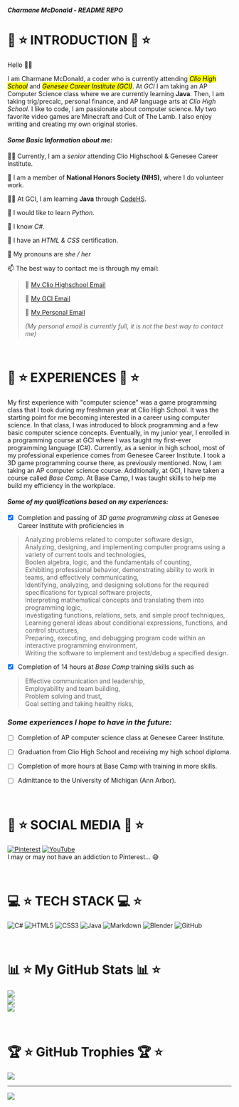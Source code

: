 ##### Charmane McDonald - README REPO

# 💖 ⭐ **INTRODUCTION** 💖 ⭐ 
Hello 👋😃  
  
I am Charmane McDonald, a coder who is currently attending <mark>*Clio High School*</mark> and <mark>*Genesee Career Institute (GCI)*</mark>. At *GCI* I am taking an AP Computer Science class where we are currently learning **Java**. Then, I am taking trig/precalc, personal finance, and AP language arts at *Clio High School*. I like to code, I am passionate about computer science. My two favorite video games are Minecraft and Cult of The Lamb. I also enjoy writing and creating my own original stories.
  
#### ***Some Basic Information about me:***
  
🧑‍🎓 Currently, I am a *senior* attending Clio Highschool & Genesee Career Institute.
  
🌟 I am a member of **National Honors Society (NHS)**, where I do volunteer work.
  
🧑‍💻 At GCI, I am learning **Java** through [CodeHS](https://codehs.com/).
  
🐍 I would like to learn *Python*.
  
🥳 I know *C#*.
  
🤩 I have an *HTML & CSS* certification.
  
💖 My pronouns are *she / her*
  
📫 The best way to contact me is through my email:
  
> 🖤 [My Clio Highschool Email](013683@clioschools.net)
>      
> 🖤 [My GCI Email](gci.230826@students.geneseeisd.org)
>      
> 🖤 [My Personal Email](ch.mcdonald51@gmail.com)  
>  
> *(My personal email is currently full, it is not the best way to contact me)*

<br />  
  
# 🌺 ⭐ EXPERIENCES 🌺 ⭐

My first experience with "computer science" was a game programming class that I took during my freshman year at Clio High School. It was the starting point for me becoming interested in a career using computer science. In that class, I was introduced to block programming and a few basic computer science concepts. Eventually, in my junior year, I enrolled in a programming course at GCI where I was taught my first-ever programming language (C#). Currently, as a senior in high school, most of my professional experience comes from Genesee Career Institute. I took a 3D game programming course there, as previously mentioned. Now, I am taking an AP computer science course. Additionally, at GCI, I have taken a course called *Base Camp*. At Base Camp, I was taught skills to help me build my efficiency in the workplace. 
  
#### ***Some of my qualifications based on my experiences:***

- [x] Completion and passing of *3D game programming class* at Genesee Career Institute with proficiencies in  
> Analyzing problems related to computer software design,  
> Analyzing, designing, and implementing computer programs using a variety of current tools and technologies,  
> Boolen algebra, logic, and the fundamentals of counting,  
> Exhibiting professional behavior, demonstrating ability to work in teams, and effectively communicating,  
> Identifying, analyzing, and designing solutions for the required specifications for typical software projects,  
> Interpreting mathematical concepts and translating them into programming logic,  
> investigating functions, relations, sets, and simple proof techniques,  
> Learning general ideas about conditional expressions, functions, and control structures,  
> Preparing, executing, and debugging program code within an interactive programming environment,  
> Writing the software to implement and test/debug a specified design.
  
- [x] Completion of 14 hours at *Base Camp* training skills such as  
> Effective communication and leadership,  
> Employability and team building,  
> Problem solving and trust,  
> Goal setting and taking healthy risks,  

### ***Some experiences I hope to have in the future:***
  
- [ ] Completion of AP computer science class at Genesee Career Institute.

- [ ] Graduation from Clio High School and receiving my high school diploma.
  
- [ ] Completion of more hours at Base Camp with training in more skills.

- [ ] Admittance to the University of Michigan (Ann Arbor). 

<br />  
  
# 👥 ⭐ SOCIAL MEDIA 👥 ⭐
  
[![Pinterest](https://img.shields.io/badge/Pinterest-%23E60023.svg?logo=Pinterest&logoColor=white)](https://pinterest.com/Yell0w_Fr0gg) [![YouTube](https://img.shields.io/badge/YouTube-%23FF0000.svg?logo=YouTube&logoColor=white)]()  
I may or may not have an addiction to Pinterest... 😅

<br />  
  
# 💻 ⭐ TECH STACK 💻 ⭐
  
![C#](https://img.shields.io/badge/c%23-%23239120.svg?style=for-the-badge&logo=csharp&logoColor=white) ![HTML5](https://img.shields.io/badge/html5-%23E34F26.svg?style=for-the-badge&logo=html5&logoColor=white) ![CSS3](https://img.shields.io/badge/css3-%231572B6.svg?style=for-the-badge&logo=css3&logoColor=white) ![Java](https://img.shields.io/badge/java-%23ED8B00.svg?style=for-the-badge&logo=openjdk&logoColor=white) ![Markdown](https://img.shields.io/badge/markdown-%23000000.svg?style=for-the-badge&logo=markdown&logoColor=white) ![Blender](https://img.shields.io/badge/blender-%23F5792A.svg?style=for-the-badge&logo=blender&logoColor=white) ![GitHub](https://img.shields.io/badge/github-%23121011.svg?style=for-the-badge&logo=github&logoColor=white)  

<br />
  
# 📊 ⭐ My GitHub Stats 📊 ⭐
  
![](https://github-readme-stats.vercel.app/api?username=05charmane&theme=dark&hide_border=false&include_all_commits=false&count_private=false)  
![](https://github-readme-streak-stats.herokuapp.com/?user=05charmane&theme=dark&hide_border=false)<br/>
![](https://github-readme-stats.vercel.app/api/top-langs/?username=05charmane&theme=dark&hide_border=false&include_all_commits=false&count_private=false&layout=compact)

<br />  
  
# 🏆 ⭐ GitHub Trophies 🏆 ⭐
  
![](https://github-profile-trophy.vercel.app/?username=05charmane&theme=dark&no-frame=false&no-bg=true&margin-w=4)
  
____________________________________________________________________
  
[![](https://visitcount.itsvg.in/api?id=05charmane&icon=7&color=6)](https://visitcount.itsvg.in)

<!-- Proudly created with GPRM ( https://gprm.itsvg.in ) -->
